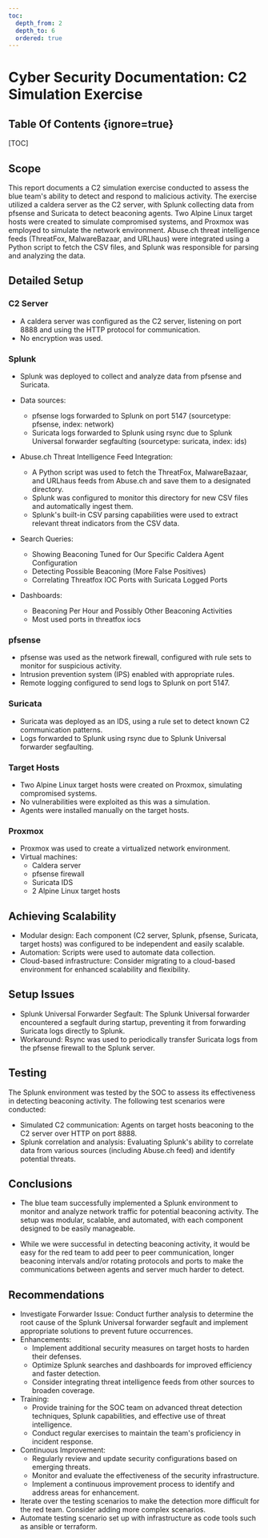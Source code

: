 ```yaml
---
toc:
  depth_from: 2
  depth_to: 6
  ordered: true
---
```

# Cyber Security Documentation: C2 Simulation Exercise

## Table Of Contents {ignore=true}

[TOC]

## Scope

This report documents a C2 simulation exercise conducted to assess the blue team's ability to detect and respond to malicious activity. The exercise utilized a caldera server as the C2 server, with Splunk collecting data from pfsense and Suricata to detect beaconing agents. Two Alpine Linux target hosts were created to simulate compromised systems, and Proxmox was employed to simulate the network environment. Abuse.ch threat intelligence feeds (ThreatFox, MalwareBazaar, and URLhaus) were integrated using a Python script to fetch the CSV files, and Splunk was responsible for parsing and analyzing the data.

## Detailed Setup

### C2 Server

* A caldera server was configured as the C2 server, listening on port 8888 and using the HTTP protocol for communication.
* No encryption was used.

### Splunk

* Splunk was deployed to collect and analyze data from pfsense and Suricata.
* Data sources:
  * pfsense logs forwarded to Splunk on port 5147 (sourcetype: pfsense, index: network)
  * Suricata logs forwarded to Splunk using rsync due to Splunk Universal forwarder segfaulting (sourcetype: suricata, index: ids)
* Abuse.ch Threat Intelligence Feed Integration:
  * A Python script was used to fetch the ThreatFox, MalwareBazaar, and URLhaus feeds from Abuse.ch and save them to a designated directory.
  * Splunk was configured to monitor this directory for new CSV files and automatically ingest them.
  * Splunk's built-in CSV parsing capabilities were used to extract relevant threat indicators from the CSV data.
* Search Queries:
  * Showing Beaconing Tuned for Our Specific Caldera Agent Configuration
  * Detecting Possible Beaconing (More False Positives)
  * Correlating Threatfox IOC Ports with Suricata Logged Ports

* Dashboards:
  * Beaconing Per Hour and Possibly Other Beaconing Activities
  * Most used ports in threatfox iocs

### pfsense

* pfsense was used as the network firewall, configured with rule sets to monitor for suspicious activity.
* Intrusion prevention system (IPS) enabled with appropriate rules.
* Remote logging configured to send logs to Splunk on port 5147.

### Suricata

* Suricata was deployed as an IDS, using a rule set to detect known C2 communication patterns.
* Logs forwarded to Splunk using rsync due to Splunk Universal forwarder segfaulting.

### Target Hosts

* Two Alpine Linux target hosts were created on Proxmox, simulating compromised systems.
* No vulnerabilities were exploited as this was a simulation.
* Agents were installed manually on the target hosts.

### Proxmox

* Proxmox was used to create a virtualized network environment.
* Virtual machines:
  * Caldera server
  * pfsense firewall
  * Suricata IDS
  * 2 Alpine Linux target hosts

## Achieving Scalability

* Modular design: Each component (C2 server, Splunk, pfsense, Suricata, target hosts) was configured to be independent and easily scalable.
* Automation: Scripts were used to automate data collection.
* Cloud-based infrastructure: Consider migrating to a cloud-based environment for enhanced scalability and flexibility.

## Setup Issues

* Splunk Universal Forwarder Segfault: The Splunk Universal forwarder encountered a segfault during startup, preventing it from forwarding Suricata logs directly to Splunk.
* Workaround: Rsync was used to periodically transfer Suricata logs from the pfsense firewall to the Splunk server.

## Testing

The Splunk environment was tested by the SOC to assess its effectiveness in detecting beaconing activity. The following test scenarios were conducted:

* Simulated C2 communication: Agents on target hosts beaconing to the C2 server over HTTP on port 8888.
* Splunk correlation and analysis: Evaluating Splunk's ability to correlate data from various sources (including Abuse.ch feed) and identify potential threats.

## Conclusions

* The blue team successfully implemented a Splunk environment to monitor and analyze network traffic for potential beaconing  activity. The setup was modular, scalable, and automated, with each component designed to be easily manageable.

* While we were successful in detecting beaconing activity, it would be easy for the red team to add peer to peer communication, longer beaconing intervals and/or rotating protocols and ports to make the communications between agents and server much harder to detect.

## Recommendations

* Investigate Forwarder Issue: Conduct further analysis to determine the root cause of the Splunk Universal forwarder segfault and implement appropriate solutions to prevent future occurrences.
* Enhancements:
  * Implement additional security measures on target hosts to harden their defenses.
  * Optimize Splunk searches and dashboards for improved efficiency and faster detection.
  * Consider integrating threat intelligence feeds from other sources to broaden coverage.
* Training:
  * Provide training for the SOC team on advanced threat detection techniques, Splunk capabilities, and effective use of threat intelligence.
  * Conduct regular exercises to maintain the team's proficiency in incident response.
* Continuous Improvement:
  * Regularly review and update security configurations based on emerging threats.
  * Monitor and evaluate the effectiveness of the security infrastructure.
  * Implement a continuous improvement process to identify and address areas for enhancement.
* Iterate over  the testing scenarios to make the detection more difficult for the red team.  Consider adding more complex scenarios.
* Automate testing scenario set up with infrastructure as code tools such as ansible or terraform.
